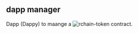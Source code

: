 ## dapp manager

Dapp (Dappy) to maange a ![rchain-token](https://github.com/fabcotech/rchain-token) contract.

